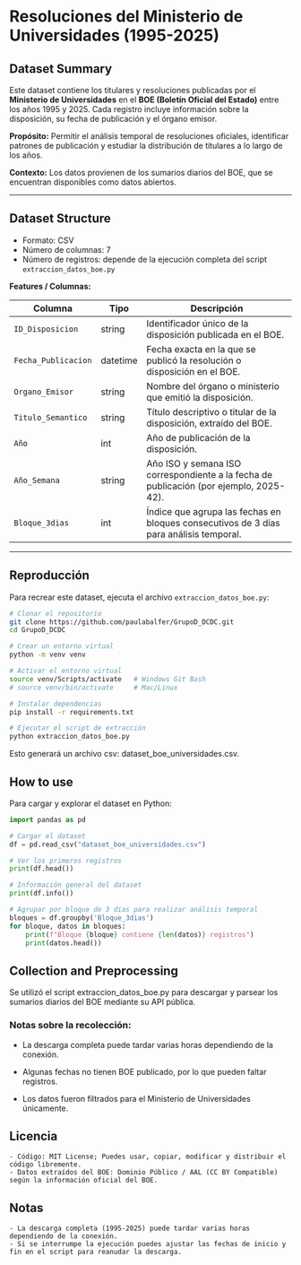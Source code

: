 # Resoluciones del Ministerio de Universidades (1995-2025)

## Dataset Summary
Este dataset contiene los titulares y resoluciones publicadas por el **Ministerio de Universidades** en el **BOE (Boletín Oficial del Estado)** entre los años 1995 y 2025. Cada registro incluye información sobre la disposición, su fecha de publicación y el órgano emisor.  

**Propósito:** Permitir el análisis temporal de resoluciones oficiales, identificar patrones de publicación y estudiar la distribución de titulares a lo largo de los años.  

**Contexto:** Los datos provienen de los sumarios diarios del BOE, que se encuentran disponibles como datos abiertos.  

---

## Dataset Structure
- Formato: CSV
- Número de columnas: 7
- Número de registros: depende de la ejecución completa del script `extraccion_datos_boe.py`

**Features / Columnas:**

| Columna           | Tipo     | Descripción |
|------------------|---------|------------|
| `ID_Disposicion` | string  | Identificador único de la disposición publicada en el BOE. |
| `Fecha_Publicacion` | datetime | Fecha exacta en la que se publicó la resolución o disposición en el BOE. |
| `Organo_Emisor`  | string  | Nombre del órgano o ministerio que emitió la disposición. |
| `Titulo_Semantico` | string | Título descriptivo o titular de la disposición, extraído del BOE. |
| `Año`            | int     | Año de publicación de la disposición. |
| `Año_Semana`     | string  | Año ISO y semana ISO correspondiente a la fecha de publicación (por ejemplo, 2025-42). |
| `Bloque_3dias`   | int     | Índice que agrupa las fechas en bloques consecutivos de 3 días para análisis temporal. |

---

## Reproducción
Para recrear este dataset, ejecuta el archivo `extraccion_datos_boe.py`:

```bash
# Clonar el repositorio
git clone https://github.com/paulabalfer/GrupoD_DCDC.git
cd GrupoD_DCDC

# Crear un entorno virtual
python -m venv venv

# Activar el entorno virtual
source venv/Scripts/activate   # Windows Git Bash
# source venv/bin/activate     # Mac/Linux

# Instalar dependencias
pip install -r requirements.txt

# Ejecutar el script de extracción
python extraccion_datos_boe.py
````

Esto generará un archivo csv: dataset_boe_universidades.csv.


## How to use

Para cargar y explorar el dataset en Python:

```python
import pandas as pd

# Cargar el dataset
df = pd.read_csv("dataset_boe_universidades.csv")

# Ver los primeros registros
print(df.head())

# Información general del dataset
print(df.info())

# Agrupar por bloque de 3 días para realizar análisis temporal
bloques = df.groupby('Bloque_3dias')
for bloque, datos in bloques:
    print(f"Bloque {bloque} contiene {len(datos)} registros")
    print(datos.head())
```


## Collection and Preprocessing

Se utilizó el script extraccion_datos_boe.py para descargar y parsear los sumarios diarios del BOE mediante su API pública.

### Notas sobre la recolección:

- La descarga completa puede tardar varias horas dependiendo de la conexión.

- Algunas fechas no tienen BOE publicado, por lo que pueden faltar registros.

- Los datos fueron filtrados para el Ministerio de Universidades únicamente.

## Licencia

	- Código: MIT License; Puedes usar, copiar, modificar y distribuir el código libremente.
	- Datos extraídos del BOE: Dominio Público / AAL (CC BY Compatible) según la información oficial del BOE.
## Notas
	- La descarga completa (1995-2025) puede tardar varias horas dependiendo de la conexión.
	- Si se interrumpe la ejecución puedes ajustar las fechas de inicio y fin en el script para reanudar la descarga.
